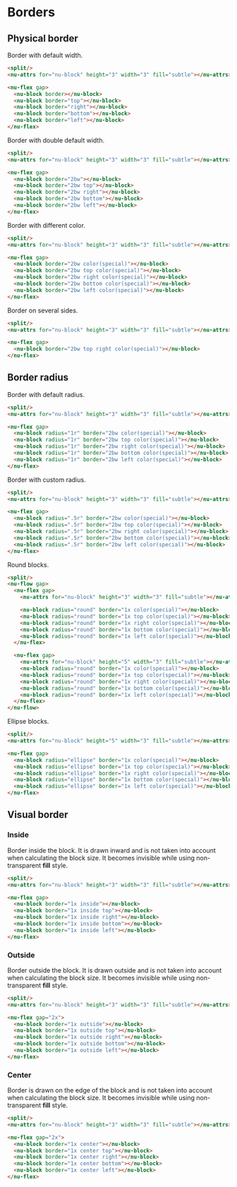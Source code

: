# Borders

## Physical border

Border with default width.

```html
<split/>
<nu-attrs for="nu-block" height="3" width="3" fill="subtle"></nu-attrs>

<nu-flex gap>
  <nu-block border></nu-block>
  <nu-block border="top"></nu-block>
  <nu-block border="right"></nu-block>
  <nu-block border="bottom"></nu-block>
  <nu-block border="left"></nu-block>
</nu-flex>
```

Border with double default width.

```html
<split/>
<nu-attrs for="nu-block" height="3" width="3" fill="subtle"></nu-attrs>

<nu-flex gap>
  <nu-block border="2bw"></nu-block>
  <nu-block border="2bw top"></nu-block>
  <nu-block border="2bw right"></nu-block>
  <nu-block border="2bw bottom"></nu-block>
  <nu-block border="2bw left"></nu-block>
</nu-flex>
```

Border with different color.

```html
<split/>
<nu-attrs for="nu-block" height="3" width="3" fill="subtle"></nu-attrs>

<nu-flex gap>
  <nu-block border="2bw color(special)"></nu-block>
  <nu-block border="2bw top color(special)"></nu-block>
  <nu-block border="2bw right color(special)"></nu-block>
  <nu-block border="2bw bottom color(special)"></nu-block>
  <nu-block border="2bw left color(special)"></nu-block>
</nu-flex>
```

Border on several sides.

```html
<split/>
<nu-attrs for="nu-block" height="3" width="3" fill="subtle"></nu-attrs>

<nu-flex gap>
  <nu-block border="2bw top right color(special)"></nu-block>
</nu-flex>
```

## Border radius

Border with default radius.

```html
<split/>
<nu-attrs for="nu-block" height="3" width="3" fill="subtle"></nu-attrs>

<nu-flex gap>
  <nu-block radius="1r" border="2bw color(special)"></nu-block>
  <nu-block radius="1r" border="2bw top color(special)"></nu-block>
  <nu-block radius="1r" border="2bw right color(special)"></nu-block>
  <nu-block radius="1r" border="2bw bottom color(special)"></nu-block>
  <nu-block radius="1r" border="2bw left color(special)"></nu-block>
</nu-flex>
```

Border with custom radius.

```html
<split/>
<nu-attrs for="nu-block" height="3" width="3" fill="subtle"></nu-attrs>

<nu-flex gap>
  <nu-block radius=".5r" border="2bw color(special)"></nu-block>
  <nu-block radius=".5r" border="2bw top color(special)"></nu-block>
  <nu-block radius=".5r" border="2bw right color(special)"></nu-block>
  <nu-block radius=".5r" border="2bw bottom color(special)"></nu-block>
  <nu-block radius=".5r" border="2bw left color(special)"></nu-block>
</nu-flex>
```

Round blocks.

```html
<split/>
<nu-flow gap>
  <nu-flex gap>
    <nu-attrs for="nu-block" height="3" width="3" fill="subtle"></nu-attrs>

    <nu-block radius="round" border="1x color(special)"></nu-block>
    <nu-block radius="round" border="1x top color(special)"></nu-block>
    <nu-block radius="round" border="1x right color(special)"></nu-block>
    <nu-block radius="round" border="1x bottom color(special)"></nu-block>
    <nu-block radius="round" border="1x left color(special)"></nu-block>
  </nu-flex>

  <nu-flex gap>
    <nu-attrs for="nu-block" height="5" width="3" fill="subtle"></nu-attrs>
    <nu-block radius="round" border="1x color(special)"></nu-block>
    <nu-block radius="round" border="1x top color(special)"></nu-block>
    <nu-block radius="round" border="1x right color(special)"></nu-block>
    <nu-block radius="round" border="1x bottom color(special)"></nu-block>
    <nu-block radius="round" border="1x left color(special)"></nu-block>
  </nu-flex>
</nu-flow>
```

Ellipse blocks.

```html
<split/>
<nu-attrs for="nu-block" height="5" width="3" fill="subtle"></nu-attrs>

<nu-flex gap>
  <nu-block radius="ellipse" border="1x color(special)"></nu-block>
  <nu-block radius="ellipse" border="1x top color(special)"></nu-block>
  <nu-block radius="ellipse" border="1x right color(special)"></nu-block>
  <nu-block radius="ellipse" border="1x bottom color(special)"></nu-block>
  <nu-block radius="ellipse" border="1x left color(special)"></nu-block>
</nu-flex>
```

## Visual border

### Inside

Border inside the block. It is drawn inward and is not taken into account when calculating the block size. It becomes invisible while using non-transparent **fill** style.

```html
<split/>
<nu-attrs for="nu-block" height="3" width="3" fill="subtle"></nu-attrs>

<nu-flex gap>
  <nu-block border="1x inside"></nu-block>
  <nu-block border="1x inside top"></nu-block>
  <nu-block border="1x inside right"></nu-block>
  <nu-block border="1x inside bottom"></nu-block>
  <nu-block border="1x inside left"></nu-block>
</nu-flex>
```

### Outside

Border outside the block. It is drawn outside and is not taken into account when calculating the block size. It becomes invisible while using non-transparent **fill** style.

```html
<split/>
<nu-attrs for="nu-block" height="3" width="3" fill="subtle"></nu-attrs>

<nu-flex gap="2x">
  <nu-block border="1x outside"></nu-block>
  <nu-block border="1x outside top"></nu-block>
  <nu-block border="1x outside right"></nu-block>
  <nu-block border="1x outside bottom"></nu-block>
  <nu-block border="1x outside left"></nu-block>
</nu-flex>
```

### Center

Border is drawn on the edge of the block and is not taken into account when calculating the block size. It becomes invisible while using non-transparent **fill** style.

```html
<split/>
<nu-attrs for="nu-block" height="3" width="3" fill="subtle"></nu-attrs>

<nu-flex gap="2x">
  <nu-block border="1x center"></nu-block>
  <nu-block border="1x center top"></nu-block>
  <nu-block border="1x center right"></nu-block>
  <nu-block border="1x center bottom"></nu-block>
  <nu-block border="1x center left"></nu-block>
</nu-flex>
```
